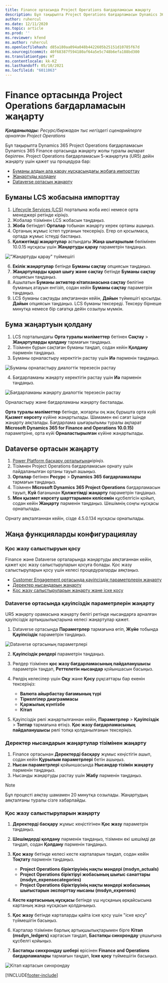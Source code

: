 ```yaml
---
title: Finance ортасында Project Operations бағдарламасын жаңарту
description: Бұл тақырыпта Project Operations бағдарламасын Dynamics 365 Finance ортасында жаңарту жолы туралы ақпарат берілген.
author: ruhercul
ms.date: 12/11/2020
ms.topic: article
ms.prod: ''
ms.reviewer: kfend
ms.author: ruhercul
ms.openlocfilehash: d85a180aa094a048b4422605b25151d10785f67d
ms.sourcegitcommit: 40f68387f594180af64a5e5c748b6efa188bd300
ms.translationtype: HT
ms.contentlocale: kk-KZ
ms.lasthandoff: 05/10/2021
ms.locfileid: "6011063"
---
```

# <a name="update-project-operations-in-your-finance-environment"></a>Finance ортасында Project Operations бағдарламасын жаңарту

_**Қолданылады:** Ресурс/биржадан тыс негіздегі сценарийлерге арналған Project Operations_


Бұл тақырыпта Dynamics 365 Project Operations бағдарламасын Dynamics 365 Finance ортасында жаңарту жолы туралы ақпарат берілген. Project Operations бағдарламасын 5-жаңартуға (UR5) дейін жаңарту үшін қажет үш процедура бар:

- [Буманы алдын ала қарау нұсқасындағы жобаға импорттау](#import)
- [Жаңартуды қолдану](#apply)
- [Dataverse ортасын жаңарту](#update)

## <a name="import-the-package-into-your-lcs-project"></a><a name="import"></a>Буманы LCS жобасына импорттау

1. [Lifecycle Services (LCS)](https://lcs.dynamics.com/) порталына жоба иесі немесе орта менеджері ретінде кіріңіз.
2. Жобалар тізімінен LCS жобасын таңдаңыз.
3. **Жоба** бетіндегі **Орталар** тобынан жаңарту керек ортаны ашыңыз.
4. Ортаның жұмыс істеп тұрғанын тексеріңіз. Егер ол қосылмаса, ортада жұмыс істеуді бастаңыз.
5. **Қолжетімді жаңартулар** астындағы **Жаңа шығарылым** бөлімінен 10.0.15 нұсқасы үшін **Жаңартуды қарау** параметрін таңдаңыз.

!["Жаңартуды қарау" түймешігі](media/view-update.png)

6. **Екілік жаңартулар** бетінде **Буманы сақтау** опциясын таңдаңыз.
7. **Жаңартуларды қарап шығу және сақтау** бетінде **Буманы сақтау** опциясын таңдаңыз.
8. Ашылатын **Буманы активтер кітапханасына сақтау** бөлігіне буманың атауын енгізіп, содан кейін **Буманы сақтау** параметрін таңдаңыз.
9. LCS буманы сақтауды аяқтағаннан кейін, **Дайын** түймешігі қосылды. **Дайын** опциясын таңдаңыз. LCS буманы тексереді. Тексеру бірнеше минутқа немесе бір сағатқа дейін созылуы мүмкін.


## <a name="apply-the-package-update"></a><a name="apply"></a>Бума жаңартуын қолдану

1. LCS порталындағы **Орта туралы мәліметтер** бетінен **Сақтау** > **Жаңартуларды қолдану** тармағын таңдаңыз.
2. Тізімнен бұрын сақтаған буманы таңдап, содан кейін **Қолдану** пәрменін таңдаңыз.
3. Буманы орналастыру керектігін растау үшін **Иә** пәрменін таңдаңыз.

![Буманы орналастыру диалогтік терезесін растау](media/confirm-package-deployment.png)

4. Бағдарламаны жаңарту керектігін растау үшін **Иә** пәрменін таңдаңыз.

![Бағдарламаны жаңарту диалогтік терезесін растау](media/confirm-application-update.png)

Орналастыру және бағдарламаны жаңарту басталады. 

**Орта туралы мәліметтер** бетінде, жоғарғы оң жақ бұрышта орта күйі **Қызмет көрсету** күйіне жаңартылады. Шамамен екі сағат ішінде жаңарту аяқталады. Бағдарлама шығарылымы туралы ақпарат **Microsoft Dynamics 365 for Finance and Operations 10.0.15)** параметріне, орта күйі **Орналастырылған** күйіне жаңартылады.


## <a name="update-your-dataverse-environment"></a><a name="update"></a>Dataverse ортасын жаңарту

1. [Power Platform басқару орталығына](https://admin.powerplatform.com/)кіріңіз.
2. Тізімнен Project Operations бағдарламасын орнату үшін пайдаланылған ортаны тауып ашыңыз.
3. **Орталар** бетінен **Ресурс** > **Dynamics 365 бағдарламалары** тармағын таңдаңыз.
4. Тізімнен **Microsoft Dynamics 365 Project Operations** бағдарламасын тауып, **Күй** бағанынан **Қолжетімді жаңарту** параметрін таңдаңыз.
5. **Мен қызмет көрсету шарттарымен келісемін** құсбелгісін қойып, содан кейін **Жаңарту** пәрменін таңдаңыз. Шешімнің соңғы нұсқасы орнатылады.

Орнату аяқталғаннан кейін, сізде 4.5.0.134 нұсқасы орнатылады.

## <a name="configure-new-features"></a>Жаңа функцияларды конфигурациялау

### <a name="enable-dual-write-mapping"></a>Қос жазу салыстыруын қосу

Finance және Dataverse орталарында жаңартуды аяқтағаннан кейін, қажет қос жазу салыстыруларын қосуға болады. Қос жазу салыстыруларын қосу үшін келесі процедураларды аяқтаңыз.

- [Customer Engagement ортасында қауіпсіздік параметрлерін жаңарту](#security)
- [Деректер нысандарын жаңарту](#refresh)
- [Қос жазу салыстыруларын жаңарту және іске қосу](#run)

### <a name="update-security-settings-on-the-dataverse-environment"></a><a name="security"></a>Dataverse ортасында қауіпсіздік параметрлерін жаңарту

UR5 жаңарту орамасына жаңарту бөлігі ретінде нысандарға арналған қауіпсіздік артықшылықтарына келесі жаңартулар қажет.

1. Dataverse ортасында **Параметрлер** тармағына өтіп, **Жүйе** тобында **Қауіпсіздік** параметрін таңдаңыз.

![Dataverse ортасының параметрлері](media/Picture21.png)

2. **Қауіпсіздік рөлдері** параметрін таңдаңыз.
3. Рөлдер тізімінен **қос жазу бағдарламасының пайдаланушысы** параметрін таңдап, **Реттелетін нысандар** қойыншасын басыңыз. 
4. Рөлдің келесілер үшін **Оқу** және **Қосу** рұқсаттары бар екенін тексеріңіз:

      - **Валюта айырбастау бағамының түрі**
      - **Тіркелгілер диаграммасы** 
      - **Қаржылық күнтізбе** 
      - **Кітап**

5. Қауіпсіздік рөлі жаңартылғаннан кейін, **Параметрлер** > **Қауіпсіздік** > **Топтар** тармағына өтіңіз. **Қос жазу бағдарламасының пайдаланушысы** рөлі топқа қолданылғанын тексеріңіз. 

### <a name="refresh-data-entities-from-the-update"></a><a name="refresh"></a>Деректер нысандарын жаңартулар тізімінен жаңарту

1. Finance ортасынан **Деректерді басқару** жұмыс кеңістігін ашып, содан кейін **Құрылым параметрлері** бетін ашыңыз.
2. **Нысан параметрлері** қойыншасында **Нысандар тізімін жаңарту** пәрменін таңдаңыз.
3. Нысанды жаңартуды растау үшін **Жабу** пәрменін таңдаңыз.

 > [!NOTE]
 > Бұл процесті аяқтау шамамен 20 минутқа созылады. Жаңартудың аяқталғаны туралы сізге хабарлайды.

### <a name="update-dual-write-mappings"></a><a name="run"></a>Қос жазу салыстыруларын жаңарту

1. **Деректерді басқару** жұмыс кеңістігінен **Қос жазу** параметрін таңдаңыз.
2. **Шешімдерді қолдану** пәрменін таңдаңыз, тізімнен екі шешімді де таңдап, содан **Қолдану** пәрменін таңдаңыз.
3. **Қос жазу** бетінде келесі кесте карталарын таңдап, содан кейін **Тоқтату** пәрменін таңдаңыз.

    - **Project Operations біріктіруінің нақты мәндері (msdyn_actuals)**
    - **Project Operations біріктіруі жобасының шығыс санаттары (msdyn_expensecategories)**
    - **Project Operations біріктіруінің нақты мәндері жобасының шығыстарын экспорттау нысаны (msdyn_expenses)**

4. **Кесте картасының нұсқасы** бетінде үш нұсқаның әрқайсысына картаның жаңа нұсқасын қолданыңыз.
5. **Қос жазу** бетінде карталарды қайта іске қосу үшін "іске қосу" түймешігін басыңыз.
6. Карталар тізімінен барлық артықшылықтарымен бірге **Кітап (msdyn_ledgers)** картасын таңдап, **Бастапқы синхрондау** ұяшығына құсбелгі қойыңыз. 
7. **Бастапқы синхрондау шебері** өрісінен **Finance and Operations бағдарламалары** тармағын таңдап, **Іске қосу** түймешігін басыңыз.
 
 ![Кітап картасын синхрондау](media/DW6.png)
 


[!INCLUDE[footer-include](../includes/footer-banner.md)]